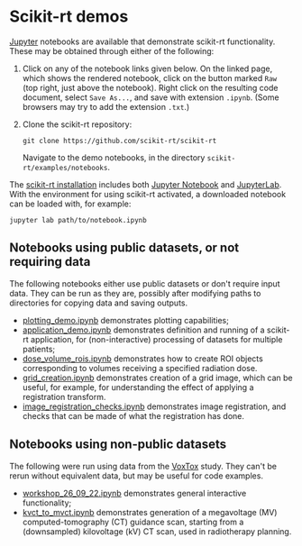 # Scikit-rt demos

[Jupyter](https://jupyter.org/) notebooks are available that demonstrate
scikit-rt functionality.  These may be obtained through either of the
 following:

1. Click on any of the notebook links given below.  On the linked page,
   which shows the rendered notebook, click on the button marked `Raw` (top
   right, just above the notebook).  Right click on the resulting code
   document, select `Save As...`, and save with extension `.ipynb`.  (Some
   browsers may try to add the extension `.txt`.)

2. Clone the scikit-rt repository:

   ```
   git clone https://github.com/scikit-rt/scikit-rt
   ```

    Navigate to the demo notebooks, in the directory
    `scikit-rt/examples/notebooks`.

The [scikit-rt installation](docs/installation.md) includes both
[Jupyter Notebook](https://jupyter-notebook.readthedocs.io/en/latest/) and
[JupyterLab](https://github.com/jupyterlab/jupyterlab).  With the
environment for using scikit-rt activated, a downloaded notebook can
be loaded with, for example:

```
jupyter lab path/to/notebook.ipynb
```

## Notebooks using public datasets, or not requiring data

The following notebooks either use public datasets or don't require
input data.  They can be run as they are, possibly after modifying paths
to directories for copying data and saving outputs.

- [plotting_demo.ipynb](https://github.com/scikit-rt/scikit-rt/blob/master/examples/notebooks/plotting_demo.ipynb)
 demonstrates plotting capabilities;
- [application_demo.ipynb](https://github.com/scikit-rt/scikit-rt/blob/master/examples/notebooks/application_demo.ipynb)
demonstrates definition and running of a scikit-rt application,
for (non-interactive) processing of datasets for multiple patients;
- [dose_volume_rois.ipynb](https://github.com/scikit-rt/scikit-rt/blob/master/examples/notebooks/dose_volume_rois.ipynb)
demonstrates how to create ROI objects corresponding to volumes receiving
a specified radiation dose.
- [grid_creation.ipynb](https://github.com/scikit-rt/scikit-rt/blob/master/examples/notebooks/grid_creation.ipynb)
demonstrates creation of a grid image, which can be useful, for example,
for understanding the effect of applying a registration transform.
- [image_registration_checks.ipynb](https://github.com/scikit-rt/scikit-rt/blob/master/examples/notebooks/image_registration_checks.ipynb)
demonstrates image registration, and checks that can be made of what
the registration has done.

## Notebooks using non-public datasets

The following were run using data from the [VoxTox](https://www.cancerresearchuk.org/about-cancer/find-a-clinical-trial/a-study-to-collect-detailed-information-about-side-effects-of-radiotherapy-for-cancers-of-the-prostate-head-and-neck-or-central-nervous-system-voxtox) study.  They can't be rerun without equivalent
data, but may be useful for code examples.

- [workshop_26_09_22.ipynb](https://github.com/scikit-rt/scikit-rt/blob/master/examples/notebooks/workshop_26_09_22.ipynb)
demonstrates general interactive functionality;
- [kvct_to_mvct.ipynb](https://github.com/scikit-rt/scikit-rt/blob/master/examples/notebooks/kvct_to_mvct.ipynb) demonstrates generation of a megavoltage (MV)
computed-tomography (CT) guidance scan, starting from a (downsampled)
kilovoltage (kV) CT scan, used in radiotherapy planning.
